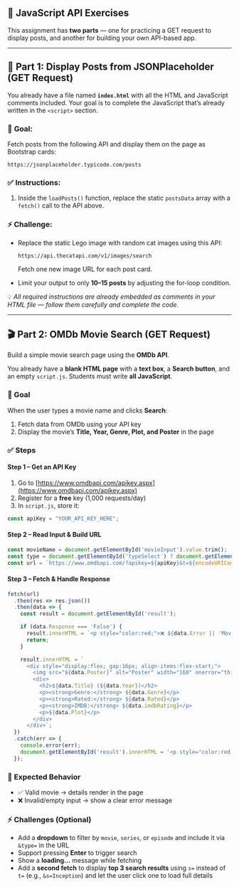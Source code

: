 ## 🧠 JavaScript API Exercises

This assignment has **two parts** — one for practicing a GET request to display posts, and another for building your own API-based app.

---

## 🧩 **Part 1: Display Posts from JSONPlaceholder (GET Request)**

You already have a file named **`index.html`** with all the HTML and JavaScript comments included. Your goal is to complete the JavaScript that’s already written in the `<script>` section.

### 🎯 **Goal:**

Fetch posts from the following API and display them on the page as Bootstrap cards:

```
https://jsonplaceholder.typicode.com/posts
```

### ✅ **Instructions:**

1. Inside the `loadPosts()` function, replace the static `postsData` array with a `fetch()` call to the API above.


### ⚡ **Challenge:**

* Replace the static Lego image with random cat images using this API:

  ```
  https://api.thecatapi.com/v1/images/search
  ```

  Fetch one new image URL for each post card.
* Limit your output to only **10–15 posts** by adjusting the for-loop condition.

💡 *All required instructions are already embedded as comments in your HTML file — follow them carefully and complete the code.*

---

## 🎬 **Part 2: OMDb Movie Search (GET Request)**

Build a simple movie search page using the **OMDb API**.

You already have a **blank HTML page** with a **text box**, a **Search button**, and an empty `script.js`. Students must write **all JavaScript**.

### 🎯 Goal

When the user types a movie name and clicks **Search**:

1. Fetch data from OMDb using your API key
2. Display the movie’s **Title, Year, Genre, Plot, and Poster** in the page

### ✅ Steps

#### Step 1 – Get an API Key

1. Go to [https://www.omdbapi.com/apikey.aspx](https://www.omdbapi.com/apikey.aspx)
2. Register for a **free** key (1,000 requests/day)
3. In `script.js`, store it:

```js
const apiKey = "YOUR_API_KEY_HERE";
```

#### Step 2 – Read Input & Build URL

```js
const movieName = document.getElementById('movieInput').value.trim();
const type = document.getElementById('typeSelect') ? document.getElementById('typeSelect').value : '';
const url = `https://www.omdbapi.com/?apikey=${apiKey}&t=${encodeURIComponent(movieName)}&type=${type}`;
```

#### Step 3 – Fetch & Handle Response

```js
fetch(url)
  .then(res => res.json())
  .then(data => {
    const result = document.getElementById('result');

    if (data.Response === 'False') {
      result.innerHTML = `<p style="color:red;">❌ ${data.Error || 'Movie not found.'}</p>`;
      return;
    }

    result.innerHTML = `
      <div style="display:flex; gap:16px; align-items:flex-start;">
        <img src="${data.Poster}" alt="Poster" width="160" onerror="this.src=''">
        <div>
          <h2>${data.Title} (${data.Year})</h2>
          <p><strong>Genre:</strong> ${data.Genre}</p>
          <p><strong>Rated:</strong> ${data.Rated}</p>
          <p><strong>IMDB:</strong> ${data.imdbRating}</p>
          <p>${data.Plot}</p>
        </div>
      </div>`;
  })
  .catch(err => {
    console.error(err);
    document.getElementById('result').innerHTML = '<p style="color:red;">❌ Network error. Try again.</p>';
  });
```

### 🧪 Expected Behavior

* ✅ Valid movie → details render in the page
* ❌ Invalid/empty input → show a clear error message

### ⚡ Challenges (Optional)

* Add a **dropdown** to filter by `movie`, `series`, or `episode` and include it via `&type=` in the URL
* Support pressing **Enter** to trigger search
* Show a **loading…** message while fetching
* Add a **second fetch** to display **top 3 search results** using `s=` instead of `t=` (e.g., `&s=Inception`) and let the user click one to load full details
